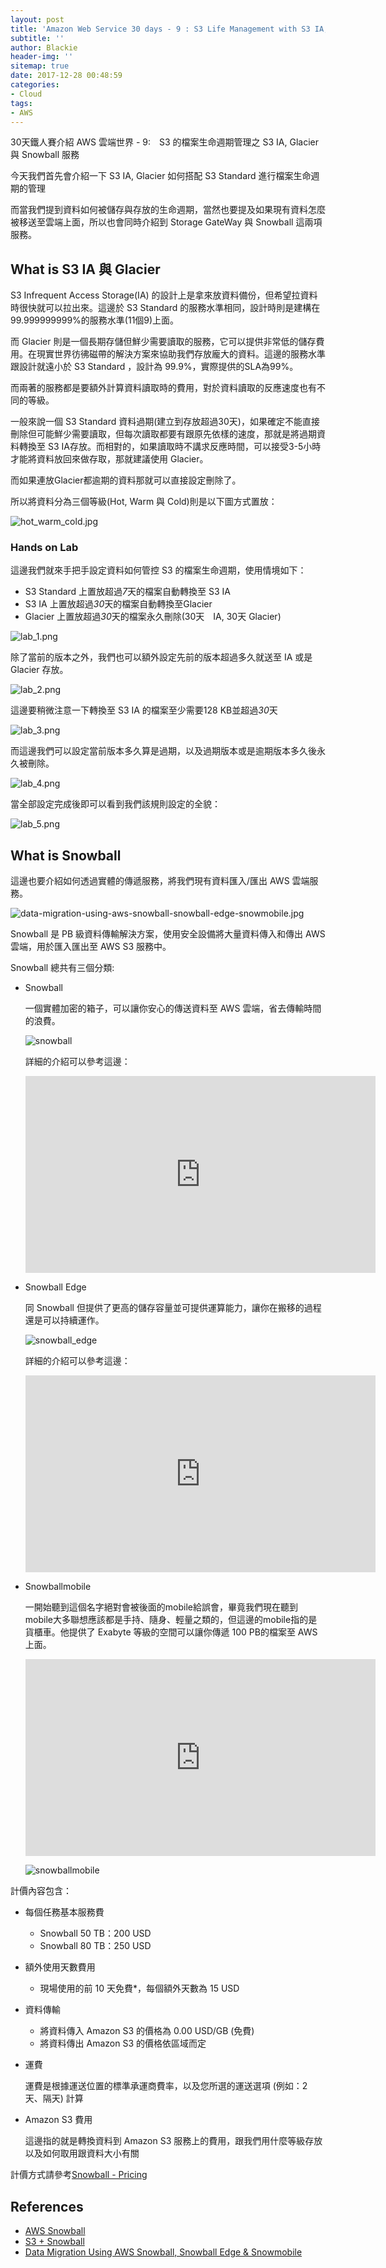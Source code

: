 ```yaml
---
layout: post
title: 'Amazon Web Service 30 days - 9 : S3 Life Management with S3 IA, Amazon Glacier and Snowball'
subtitle: ''
author: Blackie
header-img: ''
sitemap: true
date: 2017-12-28 00:48:59
categories:
- Cloud
tags:
- AWS
---
```


30天鐵人賽介紹 AWS 雲端世界 - 9:　S3 的檔案生命週期管理之 S3 IA, Glacier 與 Snowball 服務

<!-- More -->

今天我們首先會介紹一下 S3 IA, Glacier 如何搭配 S3 Standard 進行檔案生命週期的管理

而當我們提到資料如何被儲存與存放的生命週期，當然也要提及如果現有資料怎麼被移送至雲端上面，所以也會同時介紹到 Storage GateWay 與 Snowball 這兩項服務。

## What is S3 IA 與 Glacier ##

S3 Infrequent Access Storage(IA) 的設計上是拿來放資料備份，但希望拉資料時很快就可以拉出來。這邊於 S3 Standard 的服務水準相同，設計時則是建構在99.999999999%的服務水準(11個9)上面。

而 Glacier 則是一個長期存儲但鮮少需要讀取的服務，它可以提供非常低的儲存費用。在現實世界彷彿磁帶的解決方案來協助我們存放龐大的資料。這邊的服務水準跟設計就遠小於 S3 Standard ，設計為 99.9%，實際提供的SLA為99%。

而兩著的服務都是要額外計算資料讀取時的費用，對於資料讀取的反應速度也有不同的等級。

一般來說一個 S3 Standard 資料過期(建立到存放超過30天)，如果確定不能直接刪除但可能鮮少需要讀取，但每次讀取都要有跟原先依樣的速度，那就是將過期資料轉換至 S3 IA存放。而相對的，如果讀取時不講求反應時間，可以接受3-5小時才能將資料放回來做存取，那就建議使用 Glacier。

而如果連放Glacier都逾期的資料那就可以直接設定刪除了。

所以將資料分為三個等級(Hot, Warm 與 Cold)則是以下圖方式置放：

![hot_warm_cold.jpg](hot_warm_cold.jpg)

### Hands on Lab ###

這邊我們就來手把手設定資料如何管控 S3 的檔案生命週期，使用情境如下：

- S3 Standard 上置放超過*7*天的檔案自動轉換至 S3 IA
- S3 IA 上置放超過*30*天的檔案自動轉換至Glacier
- Glacier 上置放超過*30*天的檔案永久刪除(30天　IA, 30天 Glacier)

![lab_1.png](lab_1.png)

除了當前的版本之外，我們也可以額外設定先前的版本超過多久就送至 IA 或是 Glacier 存放。

![lab_2.png](lab_2.png)

這邊要稍微注意一下轉換至 S3 IA 的檔案至少需要128 KB並超過*30*天

![lab_3.png](lab_3.png)

而這邊我們可以設定當前版本多久算是過期，以及過期版本或是逾期版本多久後永久被刪除。

![lab_4.png](lab_4.png)

當全部設定完成後即可以看到我們該規則設定的全貌：

![lab_5.png](lab_5.png)

## What is Snowball ##

這邊也要介紹如何透過實體的傳遞服務，將我們現有資料匯入/匯出 AWS 雲端服務。

![data-migration-using-aws-snowball-snowball-edge-snowmobile.jpg](data-migration-using-aws-snowball-snowball-edge-snowmobile.jpg)

Snowball 是 PB 級資料傳輸解決方案，使用安全設備將大量資料傳入和傳出 AWS 雲端，用於匯入匯出至 AWS S3 服務中。

Snowball 總共有三個分類:

- Snowball

  一個實體加密的箱子，可以讓你安心的傳送資料至 AWS 雲端，省去傳輸時間的浪費。

  ![snowball](snowball.jpg)

  詳細的介紹可以參考這邊：

  <iframe width='560' height='315' src='https://www.youtube.com/embed/yl25W7LZAMU' frameborder='0' allowfullscreen></iframe>

- Snowball Edge

  同 Snowball 但提供了更高的儲存容量並可提供運算能力，讓你在搬移的過程還是可以持續運作。

  ![snowball_edge](snowball_edge.jpg)

  詳細的介紹可以參考這邊：

  <iframe width='560' height='315' src='https://www.youtube.com/embed/g0GvriwXoe0' frameborder='0' allowfullscreen></iframe>

- Snowballmobile

  一開始聽到這個名字絕對會被後面的mobile給誤會，畢竟我們現在聽到mobile大多聯想應該都是手持、隨身、輕量之類的，但這邊的mobile指的是貨櫃車。他提供了 Exabyte 等級的空間可以讓你傳遞 100 PB的檔案至 AWS 上面。

  <iframe width='560' height='315' src='https://www.youtube.com/embed/8vQmTZTq7nw' frameborder='0' allowfullscreen></iframe>

  ![snowballmobile](snowballmobile.jpg)

計價內容包含：

- 每個任務基本服務費

  - Snowball 50 TB：200 USD
  - Snowball 80 TB：250 USD

- 額外使用天數費用

  - 現場使用的前 10 天免費*，每個額外天數為 15 USD

- 資料傳輸

  - 將資料傳入 Amazon S3 的價格為 0.00 USD/GB (免費)
  - 將資料傳出 Amazon S3 的價格依區域而定

- 運費

  運費是根據運送位置的標準承運商費率，以及您所選的運送選項 (例如：2 天、隔天) 計算

- Amazon S3 費用

  這邊指的就是轉換資料到 Amazon S3 服務上的費用，跟我們用什麼等級存放以及如何取用跟資料大小有關

計價方式請參考[Snowball - Pricing](https://aws.amazon.com/snowball/pricing/)

## References ##

- [AWS Snowball](https://aws.amazon.com/tw/snowball/)
- [S3 + Snowball](https://www.slideshare.net/AmazonWebServices/s3-snowball)
- [Data Migration Using AWS Snowball, Snowball Edge & Snowmobile](https://www.slideshare.net/AmazonWebServices/data-migration-using-aws-snowball-snowball-edge-snowmobile)